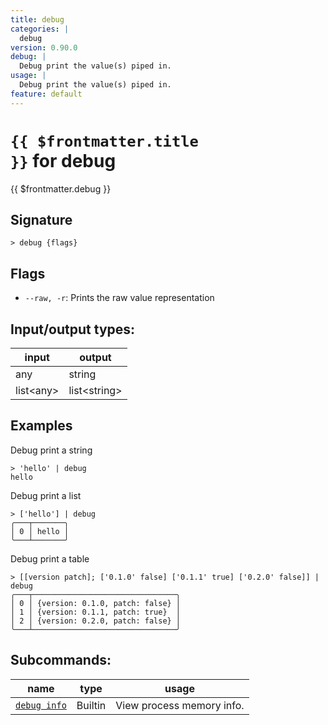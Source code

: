 ```yaml
---
title: debug
categories: |
  debug
version: 0.90.0
debug: |
  Debug print the value(s) piped in.
usage: |
  Debug print the value(s) piped in.
feature: default
---
```

<!-- This file is automatically generated. Please edit the command in https://github.com/nushell/nushell instead. -->

# <code>{{ $frontmatter.title }}</code> for debug

<div class='command-title'>{{ $frontmatter.debug }}</div>

## Signature

```> debug {flags} ```

## Flags

 -  `--raw, -r`: Prints the raw value representation


## Input/output types:

| input     | output       |
| --------- | ------------ |
| any       | string       |
| list\<any\> | list\<string\> |
## Examples

Debug print a string
```nu
> 'hello' | debug
hello
```

Debug print a list
```nu
> ['hello'] | debug
╭───┬───────╮
│ 0 │ hello │
╰───┴───────╯

```

Debug print a table
```nu
> [[version patch]; ['0.1.0' false] ['0.1.1' true] ['0.2.0' false]] | debug
╭───┬────────────────────────────────╮
│ 0 │ {version: 0.1.0, patch: false} │
│ 1 │ {version: 0.1.1, patch: true}  │
│ 2 │ {version: 0.2.0, patch: false} │
╰───┴────────────────────────────────╯

```


## Subcommands:

| name                                         | type    | usage                     |
| -------------------------------------------- | ------- | ------------------------- |
| [`debug info`](/commands/docs/debug_info.md) | Builtin | View process memory info. |
